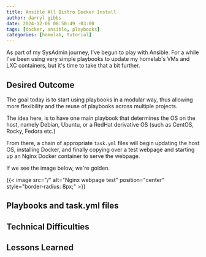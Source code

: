 ```yaml
---
title: Ansible All Distro Docker Install
author: darryl gibbs
date: 2024-12-06 08:50:49 -03:00
tags: [docker, ansible, playbooks]
categories: [homelab, tutorial]
---
```


As part of my SysAdmin journey, I've begun to play with Ansible.  For a while I've been using very simple playbooks to update my homelab's VMs and LXC containers, but it's time to take that a bit further.


## Desired Outcome

The goal today is to start using playbooks in a modular way, thus allowing more flexibility and the reuse of playbooks across multiple projects.

The idea here, is to have one main playbook that determines the OS on the host, namely Debian, Ubuntu, or a RedHat derivative OS (such as CentOS, Rocky, Fedora etc.)  

From there, a chain of appropriate `task.yml` files will begin updating the host OS, installing Docker, and finally copying over a test webpage and starting up an Nginx Docker container to serve the webpage.

If we see the image below, we're golden.

{{< image src="/" alt="Nginx webpage test" position="center" style="border-radius: 8px;" >}}


## Playbooks and task.yml files


## Technical Difficulties


## Lessons Learned